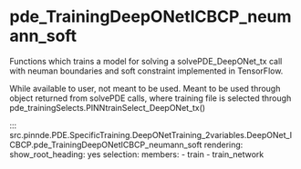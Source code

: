 # pde_TrainingDeepONetICBCP_neumann_soft

Functions which trains a model for solving a solvePDE_DeepONet_tx call with neuman boundaries and soft constraint implemented in TensorFlow.

While available to user, not meant to be used. Meant to be used through
object returned from solvePDE calls, where training file is selected through pde_trainingSelects.PINNtrainSelect_DeepONet_tx()

::: src.pinnde.PDE.SpecificTraining.DeepONetTraining_2variables.DeepONet_ICBCP.pde_TrainingDeepONetICBCP_neumann_soft
    rendering:
      show_root_heading: yes
    selection:
      members:
        - train
        - train_network